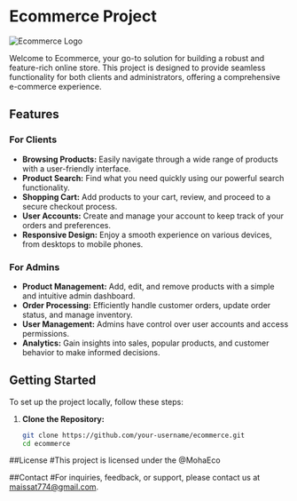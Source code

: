 # Ecommerce Project

![Ecommerce Logo](link_to_your_logo.png)

Welcome to Ecommerce, your go-to solution for building a robust and feature-rich online store. This project is designed to provide seamless functionality for both clients and administrators, offering a comprehensive e-commerce experience.

## Features

### For Clients

- **Browsing Products:** Easily navigate through a wide range of products with a user-friendly interface.
- **Product Search:** Find what you need quickly using our powerful search functionality.
- **Shopping Cart:** Add products to your cart, review, and proceed to a secure checkout process.
- **User Accounts:** Create and manage your account to keep track of your orders and preferences.
- **Responsive Design:** Enjoy a smooth experience on various devices, from desktops to mobile phones.

### For Admins

- **Product Management:** Add, edit, and remove products with a simple and intuitive admin dashboard.
- **Order Processing:** Efficiently handle customer orders, update order status, and manage inventory.
- **User Management:** Admins have control over user accounts and access permissions.
- **Analytics:** Gain insights into sales, popular products, and customer behavior to make informed decisions.

## Getting Started

To set up the project locally, follow these steps:

1. **Clone the Repository:**
   ```bash
   git clone https://github.com/your-username/ecommerce.git
   cd ecommerce
##License
#This project is licensed under the @MohaEco

##Contact
#For inquiries, feedback, or support, please contact us at maissat774@gmail.com.

